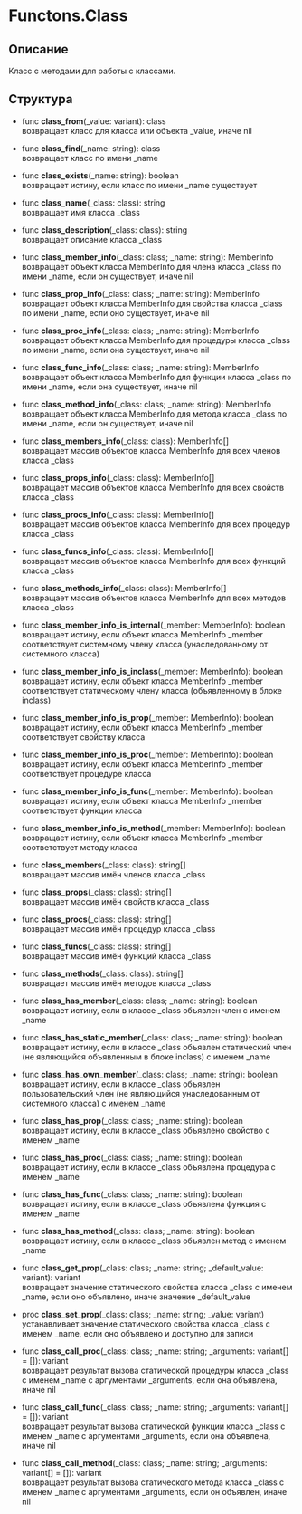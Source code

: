 # Functons.Class


## Описание

Класс с методами для работы с классами.


## Структура

* func **class_from**(\_value: variant): class <br>
  возвращает класс для класса или объекта \_value, иначе nil


* func **class_find**(\_name: string): class <br>
  возвращает класс по имени \_name


* func **class_exists**(\_name: string): boolean <br>
  возвращает истину, если класс по имени \_name существует


* func **class_name**(\_class: class): string <br>
  возвращает имя класса \_class


* func **class_description**(\_class: class): string <br>
  возвращает описание класса \_class


* func **class_member_info**(\_class: class; \_name: string): MemberInfo <br>
  возвращает объект класса MemberInfo для члена класса \_class по имени \_name, если он существует, иначе nil


* func **class_prop_info**(\_class: class; \_name: string): MemberInfo <br>
  возвращает объект класса MemberInfo для свойства класса \_class по имени \_name, если оно существует, иначе nil


* func **class_proc_info**(\_class: class; \_name: string): MemberInfo <br>
  возвращает объект класса MemberInfo для процедуры класса \_class по имени \_name, если она существует, иначе nil


* func **class_func_info**(\_class: class; \_name: string): MemberInfo <br>
  возвращает объект класса MemberInfo для функции класса \_class по имени \_name, если она существует, иначе nil


* func **class_method_info**(\_class: class; \_name: string): MemberInfo <br>
  возвращает объект класса MemberInfo для метода класса \_class по имени \_name, если он существует, иначе nil


* func **class_members_info**(\_class: class): MemberInfo[] <br>
  возвращает массив объектов класса MemberInfo для всех членов класса \_class


* func **class_props_info**(\_class: class): MemberInfo[] <br>
  возвращает массив объектов класса MemberInfo для всех свойств класса \_class


* func **class_procs_info**(\_class: class): MemberInfo[] <br>
  возвращает массив объектов класса MemberInfo для всех процедур класса \_class


* func **class_funcs_info**(\_class: class): MemberInfo[] <br>
  возвращает массив объектов класса MemberInfo для всех функций класса \_class


* func **class_methods_info**(\_class: class): MemberInfo[] <br>
  возвращает массив объектов класса MemberInfo для всех методов класса \_class


* func **class_member_info_is_internal**(\_member: MemberInfo): boolean <br>
  возвращает истину, если объект класса MemberInfo \_member соответствует системному члену класса (унаследованному от системного класса)


* func **class_member_info_is_inclass**(\_member: MemberInfo): boolean <br>
  возвращает истину, если объект класса MemberInfo \_member соответствует статическому члену класса (объявленному в блоке inclass)


* func **class_member_info_is_prop**(\_member: MemberInfo): boolean <br>
  возвращает истину, если объект класса MemberInfo \_member соответствует свойству класса


* func **class_member_info_is_proc**(\_member: MemberInfo): boolean <br>
  возвращает истину, если объект класса MemberInfo \_member соответствует процедуре класса


* func **class_member_info_is_func**(\_member: MemberInfo): boolean <br>
  возвращает истину, если объект класса MemberInfo \_member соответствует функции класса


* func **class_member_info_is_method**(\_member: MemberInfo): boolean <br>
  возвращает истину, если объект класса MemberInfo \_member соответствует методу класса


* func **class_members**(\_class: class): string[] <br>
  возвращает массив имён членов класса \_class


* func **class_props**(\_class: class): string[] <br>
  возвращает массив имён свойств класса \_class


* func **class_procs**(\_class: class): string[] <br>
  возвращает массив имён процедур класса \_class


* func **class_funcs**(\_class: class): string[] <br>
  возвращает массив имён функций класса \_class


* func **class_methods**(\_class: class): string[] <br>
  возвращает массив имён методов класса \_class


* func **class_has_member**(\_class: class; \_name: string): boolean <br>
  возвращает истину, если в классе \_class объявлен член с именем \_name


* func **class_has_static_member**(\_class: class; \_name: string): boolean <br>
  возвращает истину, если в классе \_class объявлен статический член (не являющийся объявленным в блоке inclass) с именем \_name


* func **class_has_own_member**(\_class: class; \_name: string): boolean <br>
  возвращает истину, если в классе \_class объявлен пользовательский член (не являющийся унаследованным от системного класса) с именем \_name


* func **class_has_prop**(\_class: class; \_name: string): boolean <br>
  возвращает истину, если в классе \_class объявлено свойство с именем \_name


* func **class_has_proc**(\_class: class; \_name: string): boolean <br>
  возвращает истину, если в классе \_class объявлена процедура с именем \_name


* func **class_has_func**(\_class: class; \_name: string): boolean <br>
  возвращает истину, если в классе \_class объявлена функция с именем \_name


* func **class_has_method**(\_class: class; \_name: string): boolean <br>
  возвращает истину, если в классе \_class объявлен метод с именем \_name


* func **class_get_prop**(\_class: class; \_name: string; \_default_value: variant): variant <br>
  возвращает значение статического свойства класса \_class с именем \_name, если оно объявлено, иначе значение \_default_value

* proc **class_set_prop**(\_class: class; \_name: string; \_value: variant) <br>
  устанавливает значение статического свойства класса \_class с именем \_name, если оно объявлено и доступно для записи


* func **class_call_proc**(\_class: class; \_name: string; \_arguments: variant[] = []): variant <br>
  возвращает результат вызова статической процедуры класса \_class с именем \_name с аргументами \_arguments, если она объявлена, иначе nil


* func **class_call_func**(\_class: class; \_name: string; \_arguments: variant[] = []): variant <br>
  возвращает результат вызова статической функции класса \_class с именем \_name с аргументами \_arguments, если она объявлена, иначе nil


* func **class_call_method**(\_class: class; \_name: string; \_arguments: variant[] = []): variant  <br>
  возвращает результат вызова статического метода класса \_class с именем \_name с аргументами \_arguments, если он объявлен, иначе nil
